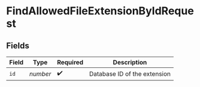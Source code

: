# FindAllowedFileExtensionByIdRequest


## Fields

| Field                        | Type                         | Required                     | Description                  |
| ---------------------------- | ---------------------------- | ---------------------------- | ---------------------------- |
| `id`                         | *number*                     | :heavy_check_mark:           | Database ID of the extension |